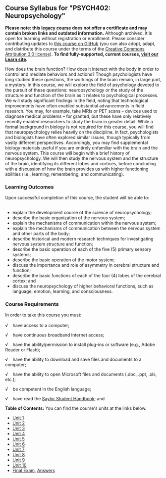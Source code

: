 Course Syllabus for "PSYCH402: Neuropsychology"
-----------------------------------------------

**Please note: this [legacy course](https://sayloracademy.zendesk.com/hc/en-us/articles/206089967) does not offer a certificate and may contain 
broken links and outdated information.** Although archived, it is open 
for learning without registration or enrollment. Please consider contributing 
updates to [this course on GitHub](https://github.com/saylordotorg/course_psych402) 
(you can also adopt, adapt, and distribute this course under the terms of 
the [Creative Commons Attribution 3.0 license](http://creativecommons.org/licenses/by/3.0/)). **To find fully-supported, current courses, [visit our 
Learn site](https://learn.saylor.org).**

How does the brain function? How does it interact with the body in order
to control and mediate behaviors and actions? Though psychologists have
long studied these questions, the workings of the brain remain, in large
part, a mystery. In this course, we will explore the field of psychology
devoted to the pursuit of these questions: neuropsychology or the study
of the structure and function of the brain as it relates to
psychological processes. We will study significant findings in the
field, noting that technological improvements have often enabled
substantial advancements in field research. You may, for example, take
MRIs or PET scans – devices used to diagnose medical problems – for
granted, but these have only relatively recently enabled researchers to
study the brain in greater detail. While a formal background in biology
is not required for this course, you will find that neuropsychology
relies heavily on the discipline. In fact, psychologists and biologists
have often explored similar issues, though typically from vastly
different perspectives. Accordingly, you may find supplemental biology
materials useful if you are entirely unfamiliar with the brain and the
nervous system. This course will begin with a brief history of
neuropsychology. We will then study the nervous system and the structure
of the brain, identifying its different lobes and cortices, before
concluding with a discussion of how the brain provides us with higher
functioning abilities (i.e., learning, remembering, and communicating).

### Learning Outcomes

Upon successful completion of this course, the student will be able
to:  
  

-   explain the development course of the science of neuropsychology;
-   describe the basic organization of the nervous system;
-   explain the mechanisms of communication within the nervous system;
-   explain the mechanisms of communication between the nervous system
    and other parts of the body;
-   describe historical and modern research techniques for investigating
    nervous system structure and function;
-   describe the basic operation of each of the five (5) primary sensory
    systems;
-   describe the basic operation of the motor system;
-   discuss the importance and role of asymmetry in cerebral structure
    and function;
-   describe the basic functions of each of the four (4) lobes of the
    cerebral cortex; and
-   discuss the neuropsychology of higher behavioral functions, such as
    language, emotion, learning, and consciousness.

### Course Requirements

In order to take this course you must:  
    
 √    have access to a computer;  
  
 √    have continuous broadband Internet access;  
  
 √    have the ability/permission to install plug-ins or software (e.g.,
Adobe Reader or Flash);  
  
 √    have the ability to download and save files and documents to a
computer;  
  
 √    have the ability to open Microsoft files and documents (.doc,
.ppt, .xls, etc.);  
  
 √    be competent in the English language;  
  
 √    have read the [Saylor Student
Handbook](https://resources.saylor.org/wwwresources/archived/site/wp-content/uploads/2012/05/Saylor-StudentHandbook.pdf);
and  
  
**Table of Contents:** You can find the course's units at the links below.

- [Unit 1](https://legacy.saylor.org/psych402/Unit01/)
- [Unit 2](https://legacy.saylor.org/psych402/Unit02/)
- [Unit 3](https://legacy.saylor.org/psych402/Unit03/)
- [Unit 4](https://legacy.saylor.org/psych402/Unit04/)
- [Unit 5](https://legacy.saylor.org/psych402/Unit05/)
- [Unit 6](https://legacy.saylor.org/psych402/Unit06/)
- [Unit 7](https://legacy.saylor.org/psych402/Unit07/)
- [Unit 8](https://legacy.saylor.org/psych402/Unit08/)
- [Unit 9](https://legacy.saylor.org/psych402/Unit09/)
- [Unit 10](https://legacy.saylor.org/psych402/Unit10/)
- [Final Exam](http://saylordotorg.github.io/LegacyExams/PSYCH/PSYCH402/PSYCH402-FinalExam.html), [Answers](http://saylordotorg.github.io/LegacyExams/PSYCH/PSYCH402/PSYCH402-FinalExam-Answers.html)
